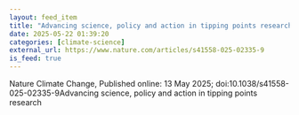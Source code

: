 ```yaml
---
layout: feed_item
title: "Advancing science, policy and action in tipping points research"
date: 2025-05-22 01:39:20
categories: [climate-science]
external_url: https://www.nature.com/articles/s41558-025-02335-9
is_feed: true
---
```


Nature Climate Change, Published online: 13 May 2025; doi:10.1038/s41558-025-02335-9Advancing science, policy and action in tipping points research
